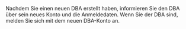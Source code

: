 Nachdem Sie einen neuen DBA erstellt haben, informieren Sie den DBA über sein neues Konto und die Anmeldedaten. Wenn Sie der DBA sind, melden Sie sich mit dem neuen DBA-Konto an.


